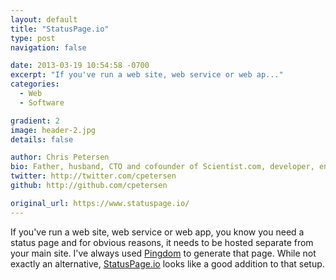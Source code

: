 ```yaml
---
layout: default
title: "StatusPage.io"
type: post
navigation: false

date: 2013-03-19 10:54:58 -0700
excerpt: "If you've run a web site, web service or web ap..."
categories:
  - Web
  - Software

gradient: 2
image: header-2.jpg
details: false

author: Chris Petersen
bio: Father, husband, CTO and cofounder of Scientist.com, developer, entrepreneur and technologist.
twitter: http://twitter.com/cpetersen
github: http://github.com/cpetersen

original_url: https://www.statuspage.io/
---
```



If you've run a web site, web service or web app, you know you need a status page and for obvious reasons, it needs to be hosted separate from your main site. I've always used  [Pingdom](https://www.pingdom.com)  to generate that page. While not exactly an alternative,  [StatusPage.io](https://www.statuspage.io)  looks like a good addition to that setup. 

 
